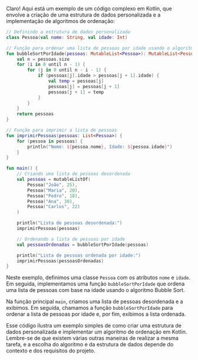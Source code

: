 Claro! Aqui está um exemplo de um código complexo em Kotlin, que envolve a criação de uma estrutura de dados personalizada e a implementação de algoritmos de ordenação:

```kotlin
// Definindo a estrutura de dados personalizada
class Pessoa(val nome: String, val idade: Int)

// Função para ordenar uma lista de pessoas por idade usando o algoritmo Bubble Sort
fun bubbleSortPorIdade(pessoas: MutableList<Pessoa>): MutableList<Pessoa> {
    val n = pessoas.size
    for (i in 0 until n - 1) {
        for (j in 0 until n - i - 1) {
            if (pessoas[j].idade > pessoas[j + 1].idade) {
                val temp = pessoas[j]
                pessoas[j] = pessoas[j + 1]
                pessoas[j + 1] = temp
            }
        }
    }
    return pessoas
}

// Função para imprimir a lista de pessoas
fun imprimirPessoas(pessoas: List<Pessoa>) {
    for (pessoa in pessoas) {
        println("Nome: ${pessoa.nome}, Idade: ${pessoa.idade}")
    }
}

fun main() {
    // Criando uma lista de pessoas desordenada
    val pessoas = mutableListOf(
        Pessoa("João", 25),
        Pessoa("Maria", 20),
        Pessoa("Pedro", 18),
        Pessoa("Ana", 30),
        Pessoa("Carlos", 22)
    )

    println("Lista de pessoas desordenada:")
    imprimirPessoas(pessoas)

    // Ordenando a lista de pessoas por idade
    val pessoasOrdenadas = bubbleSortPorIdade(pessoas)

    println("Lista de pessoas ordenada por idade:")
    imprimirPessoas(pessoasOrdenadas)
}
```

Neste exemplo, definimos uma classe `Pessoa` com os atributos `nome` e `idade`. Em seguida, implementamos uma função `bubbleSortPorIdade` que ordena uma lista de pessoas com base na idade usando o algoritmo Bubble Sort.

Na função principal `main`, criamos uma lista de pessoas desordenada e a exibimos. Em seguida, chamamos a função `bubbleSortPorIdade` para ordenar a lista de pessoas por idade e, por fim, exibimos a lista ordenada.

Esse código ilustra um exemplo simples de como criar uma estrutura de dados personalizada e implementar um algoritmo de ordenação em Kotlin. Lembre-se de que existem várias outras maneiras de realizar a mesma tarefa, e a escolha do algoritmo e da estrutura de dados depende do contexto e dos requisitos do projeto.